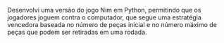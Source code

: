 Desenvolvi uma versão do jogo Nim em Python, permitindo que os jogadores joguem contra o computador,
que segue uma estratégia vencedora baseada no número de peças inicial e no número máximo de peças que podem ser retiradas em uma rodada.
